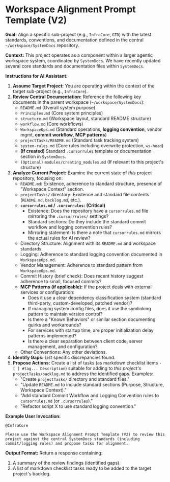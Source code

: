 # Workspace Alignment Prompt Template (V2)

**Goal:** Align a specific sub-project (e.g., `InfraCore`, `GTD`) with the latest standards, conventions, and documentation defined in the central `~/workspace/SystemDocs` repository.

**Context:**
This project operates as a component within a larger agentic workspace system, coordinated by `SystemDocs`. We have recently updated several core standards and documentation files within `SystemDocs`.

**Instructions for AI Assistant:**

1.  **Assume Target Project:** You are operating within the context of the target sub-project (e.g., `InfraCore`).
2.  **Review Central Documentation:** Reference the following key documents in the parent workspace (`~/workspace/SystemDocs`):
    *   `README.md` (Overall system purpose)
    *   `Principles.md` (Core system principles)
    *   `structure.md` (Workspace layout, standard README structure)
    *   `workflow.md` (Core workflows)
    *   `WorkspaceOps.md` (Standard operations, **logging convention**, vendor mgmt, **commit workflow**, **MCP patterns**)
    *   `projectTasks/README.md` (Standard task tracking system)
    *   `system-rules.md` (Core rules including overwrite protection, `ws-head`)
    *   **(If created)** Standard `.cursorrules` template or documentation section in `SystemDocs`.
    *   `(Optional)` `modules/creating_modules.md` (If relevant to this project's structure)
3.  **Analyze Current Project:** Examine the current state of *this* project repository, focusing on:
    *   `README.md`: Existence, adherence to standard structure, presence of "Workspace Context" section.
    *   `projectTasks/` directory: Existence and standard file contents (`README.md`, `backlog.md`, etc.).
    *   **`cursorrules.md` / `.cursorrules`:** **(Critical)** 
        - Existence: Does the repository have a `cursorrules.md` file mirroring the `.cursor/rules/` settings?
        - Standard sections: Do they include the standard commit workflow and logging convention rules?
        - Mirroring statement: Is there a note that `cursorrules.md` mirrors the actual rules for AI review?
    *   Directory Structure: Alignment with its `README.md` and workspace standards.
    *   Logging: Adherence to standard logging convention documented in `WorkspaceOps.md`.
    *   Vendor Management: Adherence to standard pattern from `WorkspaceOps.md`.
    *   Commit History (brief check): Does recent history suggest adherence to small, focused commits?
    *   **MCP Patterns (if applicable):** If the project deals with external services or configuration:
        - Does it use a clear dependency classification system (standard third-party, custom-developed, patched vendor)?
        - If managing system config files, does it use the symlinking pattern to maintain version control?
        - Is there a "Known Behaviors" or similar section documenting quirks and workarounds?
        - For services with startup time, are proper initialization delay patterns implemented?
        - Is there a clear separation between client code, server management, and configuration?
    *   Other Conventions: Any other deviations.
4.  **Identify Gaps:** List specific discrepancies found.
5.  **Propose Actions:** Create a list of tasks (as markdown checklist items `- [ ] #tag... Description`) suitable for adding to *this project's* `projectTasks/backlog.md` to address the identified gaps. Examples:
    *   "Create `projectTasks/` directory and standard files."
    *   "Update `README.md` to include standard sections (Purpose, Structure, Workspace Context)."
    *   "Add standard Commit Workflow and Logging Convention rules to `cursorrules.md` (or `.cursorrules`)."
    *   "Refactor script X to use standard logging convention."

**Example User Invocation:**

```
@InfraCore

Please use the Workspace Alignment Prompt Template (V2) to review this project against the central SystemDocs standards (including commit/logging rules) and propose tasks for alignment.
```

**Output Format:**
Return a response containing:
1.  A summary of the review findings (identified gaps).
2.  A list of markdown checklist tasks ready to be added to the target project's backlog. 